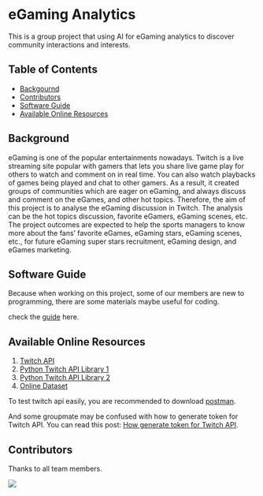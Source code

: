 # eGaming Analytics

This is a group project that using  AI  for  eGaming  analytics  to  discover  community interactions and interests.

## Table of Contents

* [Backgournd](#background)
* [Contributors](#contributors)
* [Software Guide](#software-guide)
* [Available Online Resources](#available-online-resources)

## Background

eGaming is one of the popular entertainments nowadays. Twitch is a live streaming site popular with gamers that lets you share live game play for others to watch and comment on in real time. You can also watch playbacks of games being played and chat to other gamers. As a result, it created groups of communities which are eager on eGaming, and always discuss and comment on the eGames, and other hot topics. Therefore, the aim of this project is to analyse the eGaming discussion in Twitch. The analysis can be the hot topics discussion, favorite eGamers, eGaming scenes, etc. The project outcomes are expected to help the sports managers to know more about the fans’ favorite eGames, eGaming stars, eGaming scenes, etc., for future eGaming super stars recruitment, eGaming design, and eGames marketing.

## Software Guide

Because when working on this project, some of our members are new to programming, there are some materials maybe useful for coding.

check the [guide](./docs/software-guide.md) here.

## Available Online Resources

1. [Twitch API](https://dev.twitch.tv/docs/api)
2. [Python Twitch API Library 1](https://pytwitchapi.readthedocs.io/en/latest/index.html)
3. [Python Twitch API Library 2](https://github.com/tsifrer/python-twitch-client)
4. [Online Dataset](https://clivecast.github.io/)

To test twitch api easily, you are recommended to download [postman](https://www.postman.com/).

And some groupmate may be confused with how to generate token for Twitch API. You can read this post: [How generate token for Twitch API](./docs/generate_token_for_api.md).

## Contributors

Thanks to all team members.

<a href="https://github.com/yuukidach/eGaming-Analytics/graphs/contributors">
  <img src="https://contributors-img.web.app/image?repo=yuukidach/eGaming-Analytics" />
</a>
